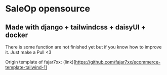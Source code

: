 # SaleOp opensource
## Made with django + tailwindcss + daisyUI + docker
There is some function are not finished yet but if you know how to improve it. Just make a Pull <3

Origin template of fajar7xx: (link)[https://github.com/fajar7xx/ecommerce-template-tailwind-1]
